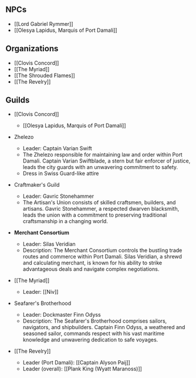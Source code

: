 
## NPCs
* [[Lord Gabriel Rymmer]]
* [[Olesya Lapidus, Marquis of Port Damali]]

## Organizations
* [[Clovis Concord]]
* [[The Myriad]]
* [[The Shrouded Flames]]
* [[The Revelry]]

## Guilds

* [[Clovis Concord]]
	* [[Olesya Lapidus, Marquis of Port Damali]]
* Zhelezo
	* Leader: Captain Varian Swift
	* The Zhelezo responsible for maintaining law and order within Port Damali. Captain Varian Swiftblade, a stern but fair enforcer of justice, leads the city guards with an unwavering commitment to safety.
	* Dress in Swiss Guard-like attire
* Craftmaker's Guild
	* Leader: Gavric Stonehammer
	* The Artisan's Union consists of skilled craftsmen, builders, and artisans. Gavric Stonehammer, a respected dwarven blacksmith, leads the union with a commitment to preserving traditional craftsmanship in a changing world.
* **Merchant Consortium**
	- Leader: Silas Veridian
	- Description: The Merchant Consortium controls the bustling trade routes and commerce within Port Damali. Silas Veridian, a shrewd and calculating merchant, is known for his ability to strike advantageous deals and navigate complex negotiations.
* [[The Myriad]]
	* Leader: [[Niv]]
* Seafarer's Brotherhood
	- Leader: Dockmaster Finn Odyss
	- Description: The Seafarer's Brotherhood comprises sailors, navigators, and shipbuilders. Captain Finn Odyss, a weathered and seasoned sailor, commands respect with his vast maritime knowledge and unwavering dedication to safe voyages.

* [[The Revelry]]
	* Leader (Port Damali): [[Captain Alyson Paij]]
	* Leader (overall): [[Plank King (Wyatt Maranoss)]]
